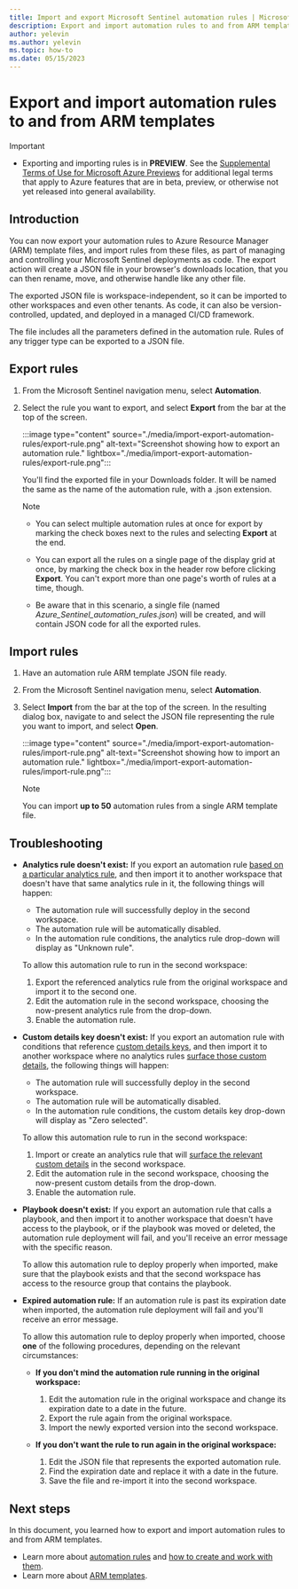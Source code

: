 ```yaml
---
title: Import and export Microsoft Sentinel automation rules | Microsoft Docs
description: Export and import automation rules to and from ARM templates to aid deployment
author: yelevin
ms.author: yelevin
ms.topic: how-to
ms.date: 05/15/2023
---
```


# Export and import automation rules to and from ARM templates

> [!IMPORTANT]
>
> - Exporting and importing rules is in **PREVIEW**. See the [Supplemental Terms of Use for Microsoft Azure Previews](https://azure.microsoft.com/support/legal/preview-supplemental-terms/) for additional legal terms that apply to Azure features that are in beta, preview, or otherwise not yet released into general availability.

## Introduction

You can now export your automation rules to Azure Resource Manager (ARM) template files, and import rules from these files, as part of managing and controlling your Microsoft Sentinel deployments as code. The export action will create a JSON file in your browser's downloads location, that you can then rename, move, and otherwise handle like any other file.

The exported JSON file is workspace-independent, so it can be imported to other workspaces and even other tenants. As code, it can also be version-controlled, updated, and deployed in a managed CI/CD framework.

The file includes all the parameters defined in the automation rule. Rules of any trigger type can be exported to a JSON file.

## Export rules

1. From the Microsoft Sentinel navigation menu, select **Automation**.

1. Select the rule you want to export, and select **Export** from the bar at the top of the screen.

    :::image type="content" source="./media/import-export-automation-rules/export-rule.png" alt-text="Screenshot showing how to export an automation rule." lightbox="./media/import-export-automation-rules/export-rule.png":::

    You'll find the exported file in your Downloads folder. It will be named the same as the name of the automation rule, with a .json extension.

    > [!NOTE]
    > - You can select multiple automation rules at once for export by marking the check boxes next to the rules and selecting **Export** at the end.
    >
    > - You can export all the rules on a single page of the display grid at once, by marking the check box in the header row before clicking **Export**. You can't export more than one page's worth of rules at a time, though.
    >
    > - Be aware that in this scenario, a single file (named *Azure_Sentinel_automation_rules.json*) will be created, and will contain JSON code for all the exported rules.

## Import rules

1. Have an automation rule ARM template JSON file ready.

1. From the Microsoft Sentinel navigation menu, select **Automation**.

1. Select **Import** from the bar at the top of the screen. In the resulting dialog box, navigate to and select the JSON file representing the rule you want to import, and select **Open**.

    :::image type="content" source="./media/import-export-automation-rules/import-rule.png" alt-text="Screenshot showing how to import an automation rule." lightbox="./media/import-export-automation-rules/import-rule.png":::

    > [!NOTE]
    > You can import **up to 50** automation rules from a single ARM template file.

## Troubleshooting

- **Analytics rule doesn't exist:** If you export an automation rule [based on a particular analytics rule](create-manage-use-automation-rules.md#define-conditions), and then import it to another workspace that doesn't have that same analytics rule in it, the following things will happen:
    - The automation rule will successfully deploy in the second workspace.
    - The automation rule will be automatically disabled.
    - In the automation rule conditions, the analytics rule drop-down will display as "Unknown rule".

    To allow this automation rule to run in the second workspace:
    1. Export the referenced analytics rule from the original workspace and import it to the second one.
    1. Edit the automation rule in the second workspace, choosing the now-present analytics rule from the drop-down.
    1. Enable the automation rule.

- **Custom details key doesn't exist:** If you export an automation rule with conditions that reference [custom details keys](create-manage-use-automation-rules.md#conditions-based-on-custom-details), and then import it to another workspace where no analytics rules [surface those custom details](surface-custom-details-in-alerts.md), the following things will happen:
    - The automation rule will successfully deploy in the second workspace.
    - The automation rule will be automatically disabled.
    - In the automation rule conditions, the custom details key drop-down will display as "Zero selected".

    To allow this automation rule to run in the second workspace:
    1. Import or create an analytics rule that will [surface the relevant custom details](surface-custom-details-in-alerts.md) in the second workspace.
    1. Edit the automation rule in the second workspace, choosing the now-present custom details from the drop-down.
    1. Enable the automation rule.

- **Playbook doesn't exist:** If you export an automation rule that calls a playbook, and then import it to another workspace that doesn't have access to the playbook, or if the playbook was moved or deleted, the automation rule deployment will fail, and you'll receive an error message with the specific reason.

    To allow this automation rule to deploy properly when imported, make sure that the playbook exists and that the second workspace has access to the resource group that contains the playbook.

- **Expired automation rule:** If an automation rule is past its expiration date when imported, the automation rule deployment will fail and you'll receive an error message.

    To allow this automation rule to deploy properly when imported, choose **one** of the following procedures, depending on the relevant circumstances:

    - **If you don't mind the automation rule running in the original workspace:**
        1. Edit the automation rule in the original workspace and change its expiration date to a date in the future.
        1. Export the rule again from the original workspace.
        1. Import the newly exported version into the second workspace.

    - **If you don't want the rule to run again in the original workspace:**
        1. Edit the JSON file that represents the exported automation rule.
        1. Find the expiration date and replace it with a date in the future.
        1. Save the file and re-import it into the second workspace.

## Next steps

In this document, you learned how to export and import automation rules to and from ARM templates.
- Learn more about [automation rules](automate-incident-handling-with-automation-rules.md) and [how to create and work with them](create-manage-use-automation-rules.md).
- Learn more about [ARM templates](../azure-resource-manager/templates/overview.md).
